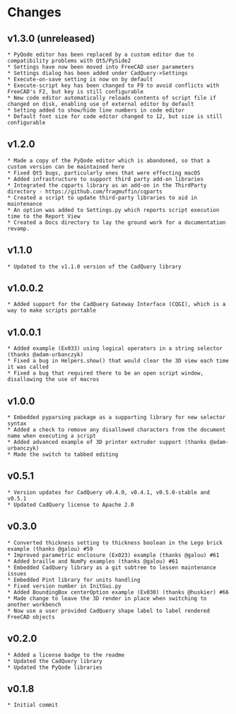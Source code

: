 Changes
=======

v1.3.0 (unreleased)
-----
    * PyQode editor has been replaced by a custom editor due to compatibility problems with Qt5/PySide2
    * Settings have now been moved into FreeCAD user parameters
    * Settings dialog has been added under CadQuery->Settings
    * Execute-on-save setting is now on by default
    * Execute-script key has been changed to F9 to avoid conflicts with FreeCAD's F2, but key is still configurable
    * New code editor automatically reloads contents of script file if changed on disk, enabling use of external editor by default
    * Setting added to show/hide line numbers in code editor
    * Default font size for code editor changed to 12, but size is still configurable

v1.2.0
-----
    * Made a copy of the PyQode editor which is abandoned, so that a custom version can be maintained here
    * Fixed Qt5 bugs, particularly ones that were effecting macOS
    * Added infrastructure to support third party add-on libraries
    * Integrated the cqparts library as an add-on in the ThirdParty directory - https://github.com/fragmuffin/cqparts
    * Created a script to update third-party libraries to aid in maintenance
    * An option was added to Settings.py which reports script execution time to the Report View
    * Created a Docs directory to lay the ground work for a documentation revamp.

v1.1.0
-----
    * Updated to the v1.1.0 version of the CadQuery library

v1.0.0.2
-----
    * Added support for the CadQuery Gateway Interface (CQGI), which is a way to make scripts portable

v1.0.0.1
-----
    * Added example (Ex033) using logical operators in a string selector (thanks @adam-urbanczyk)
    * Fixed a bug in Helpers.show() that would clear the 3D view each time it was called
    * Fixed a bug that required there to be an open script window, disallowing the use of macros

v1.0.0
-----
    * Embedded pyparsing package as a supporting library for new selector syntax
    * Added a check to remove any disallowed characters from the document name when executing a script
    * Added advanced example of 3D printer extruder support (thanks @adam-urbanczyk)
    * Made the switch to tabbed editing

v0.5.1
-----
    * Version updates for CadQuery v0.4.0, v0.4.1, v0.5.0-stable and v0.5.1
    * Updated CadQuery license to Apache 2.0

v0.3.0
-----
    * Converted thickness setting to thickness boolean in the Lego brick example (thanks @galou) #59
    * Improved parametric enclosure (Ex023) example (thanks @galou) #61
    * Added braille and NumPy examples (thanks @galou) #61
    * Embedded CadQuery library as a git subtree to lessen maintenance issues
    * Embedded Pint library for units handling
    * Fixed version number in InitGui.py
    * Added BoundingBox centerOption example (Ex030) (thanks @huskier) #66
    * Made change to leave the 3D render in place when switching to another workbench
    * Now use a user provided CadQuery shape label to label rendered FreeCAD objects

v0.2.0
-----
    * Added a license badge to the readme
    * Updated the CadQuery library
    * Updated the PyQode libraries

v0.1.8
-----
    * Initial commit
